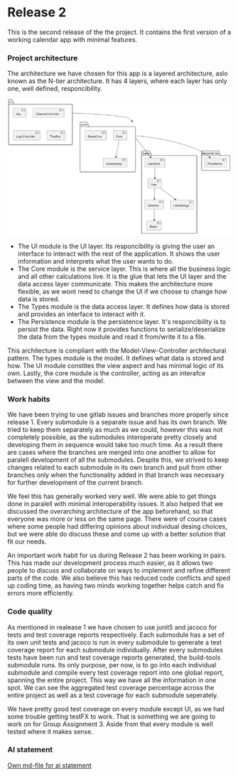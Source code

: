 # Release 2

This is the second release of the the project. It contains the first version of a working calendar app with minimal features.

### Project architecture

The architecture we have chosen for this app is a layered architecture, aslo known as the N-tier architecture. It has 4 layers, where each layer has only one, well defined, responcibility.

![alt text](./../images/image.png)

- The UI module is the UI layer. Its responcibility is giving the user an interface to interact with the rest of the application. It shows the user information and interprets what the user wants to do.
- The Core module is the service layer. This is where all the business logic and all other calculations live. It is the glue that lets the UI layer and the data access layer communicate. This makes the architecture more flexible, as we wont need to change the UI if we choose to change how data is stored.
- The Types module is the data access layer. It defines how data is stored and provides an interface to interact with it.
- The Persistence module is the persistence layer. It's responcibility is to persist the data. Right now it provides functions to serialize/deserialize the data from the types module and read it from/write it to a file.

This architecture is compliant with the Model-View-Controller architectural pattern. The types module is the model. It defines what data is stored and how. The UI module constites the view aspect and has minimal logic of its own. Lastly, the core module is the controller, acting as an interafce between the view and the model.

### Work habits

We have been trying to use gitlab issues and branches more properly since release 1. Every submodule is a separate issue and has its own branch. We tried to keep them separately as much as we could, however this was not completely possible, as the submodules interoperate pretty closely and developing them in sequence would take too much time. As a result there are cases where the branches are merged into one another to allow for paralell development of all the submodules. Despite this, we strived to keep changes related to each submodule in its own branch and pull from other branches only when the functionality added in that branch was necessary for further development of the current branch.

We feel this has generally worked very well. We were able to get things done in paralell with minimal interoperability issues. It also helped that we discussed the overarching architecture of the app beforehand, so that everyone was more or less on the same page. There were of course cases where some people had differing opinions about individual desing choices, but we were able do discuss these and come up with a better solution that fit our needs.

An important work habit for us during Release 2 has been working in pairs. This has made our development process much easier, as it allows two people to discuss and collaborate on ways to implement and refine different parts of the code. We also believe this has reduced code conflicts and sped up coding time, as having two minds working together helps catch and fix errors more efficiently.

### Code quality

As mentioned in realease 1 we have chosen to use junit5 and jacoco for tests and test coverage reports respectively. Each submodule has a set of its own unit tests and jacoco is run in every submodule to generate a test coverage report for each submodule individually. After every submodules tests have been run and test coverage reports generated, the build-tools submodule runs. Its only purpose, per now, is to go into each individual submodule and compile every test coverage report into one global report, spanning the entire project. This way we have all the information in one spot. We can see the aggregated test coverage percentage across the entire project as well as a test coverage for each submodule seperately.

We have pretty good test coverage on every module except UI, as we had some trouble getting testFX to work. That is something we are going to work on for Group Assignment 3. Aside from that every module is well tested where it makes sense.

### AI statement

[Own md-file for ai statement](./ai-tools.md)
